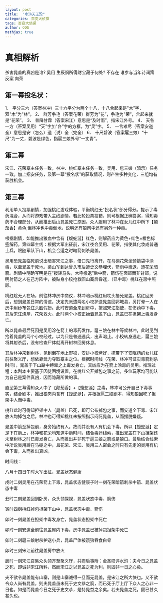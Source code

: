 ```yaml
---
layout: post
title:  "水浒天王殁"
categories: 百变大侦探
tags: 百变大侦探
author: ODS
mathjax: true
---
```



#  真相解析

杀害晁盖的真凶是谁?
吴用
生辰纲所得财宝藏于何处?
不存在
谁参与当年诗词策反案
向荣






## 第一幕投名状：
1、	平分三六（答案林冲）三十六平分为两个十八，十八合起来是"木”字，双"木”为"林”。
2、	群芳争艳（答案花荣）群芳为"花”，争艳为"荣”，合起来就是“花荣”。
3、	普降甘霖（答案宋江）意思是“及时雨”，指宋江外号。
4、	天各一方（答案吴用）“天"字加"各”字的方框，为“吴”字。
5、	一言难尽（答案安道全）意思是安（怎么）道（说）全（完全）
6、	十尺碧波（答案扈三娘）“十尺”为一丈，碧波是绿色，指扈三娘外号“一丈青”。

## 第二幕

宋江、花荣寨主任务一致，林冲、桃红寨主任务一致，吴用、扈三娘（暗示）任务一致。加上招安任务，及第一幕“投名状”的获取情况，则产生多种变化，三组均有获胜机会。

## 第三幕

利用单人投票剧情，加强桃红游戏体验，平衡桃红无"投名状”部分得分。提示了毒药混合，从而将游戏带入主线剧情。若此轮投票投错，则可根据正确答案，得知毒药不合理部分，从而推出后山晁盖死亡原因。众人服用了林冲在女儿红中所下【颠茄香】黄色,但林冲也中毒倒地，说明还有狼肉中还有另外一种毒。

根据剧情，如能推出狼血中含有【蝮蛇涎】红色，则解药应为黄色+红色=橙色标签解药。第四幕主线：根据大军出征前，宋江夜会吴用、花荣，指使其化妆成普通士兵，跟随军队下山，机会合适之时暗箭刺杀晁盖。

吴用恐晁盖临死前说出暗害宋江之事，借口先行离开，在马棚花荣坐骑箭袋中涂毒，以至晁盖于死地。梁山军到达曾头市后遭史文恭埋伏，箭雨中撤退，遭花荣暗箭。剧情中明确写明是在“拨转马头，大呼撤退”后中箭，箭伤在面部而非背部，说明射箭之人在己方阵中，被贴身小校抢救回山寨后昏迷，（已中毒）桃红在房中照顾。

桃红趁无人在场，前往林冲房中商议，林冲暗示桃红用枕头捂死晁盖。桃红回房后，想到晁盖日常的情谊，决定先派遣两名小校护送晁盖回郛城县，另打晕一人在房中用纱布包住头脸假扮。此时安道全来到房中，按照宋江指使，在伤药中下毒。其后宋江烧屋，花荣救火。此时两个小校正抬着晁盖下山，晁盖已在担架上毒发身亡。

所以晁盖最后死因是吴用涂在箭上的毒药发作。扈三娘在林中等候林冲，此时见到抬着晁盖的两个小校经过，以为只是普通逃兵，出声喝止。小校转身逃走，扈三娘将其射杀后，没有检查尸体就离开树林回房休息。

其后林冲来到树林，见到倒在地上野狼，安排小校烤好，携带下了安眠药的女儿红前往聚义厅，想依靠武力夺取寨主之位。根据时间线（花荣、林冲可证实毒箭刺杀时间），晁盖于下山路中缚辇之上毒发身亡，真凶应为在箭上涂毒的吴用。推理过程：本剧本主要基于囚徒困境设置，在桃红公开掉包之事之前，多位玩家均可能认为自己是案件真凶，因而隐藏所做的事。

直至第三幕得知众人中了【颠茄香】+【蝮蛇涎】之毒，林冲可公开自己下毒事实，结合剧本，推出狼肉内含有【蝮蛇涎】，并根据扈三娘剧本，得知狼因吃了担架中人而中毒。

桃红此时可得知担架中人（晁盖）已死，即可公布掉包之事，而安道全下毒、宋江放火均掉包之后，林冲也可得知桃红未按照指示闷死晁盖，从而摆脱嫌疑。

晁盖中箭至掉包前，身旁始终有人，故而并没有人有机会下毒，所以【蝮蛇涎】定是下在箭上，林冲和花荣均知道中箭时间，结合毒药线索，推出晁盖在下山担架还未至树林之时已毒发身亡，从而推出并非死于扈三娘之箭或是狼口。最后结合线索中所说吴用蹲在马棚之中，且花荣、宋江、吴用三人密会之时只有先走的吴用有机会下毒，从而推出真凶。

时间线：

八月十四日午时大军出征，晁盖状态健康

戌时二刻吴用在花荣箭上下毒，晁盖状态健康子时一刻花荣暗箭刺杀中箭、晁盖状态中毒

丑时二刻晁盖回到卧房，众头领探视，晁盖状态中毒、箭伤


寅时四刻桃红掉包担架下山中，晁盖状态中毒、箭伤

卯时一刻晁盖在担架中毒发身亡，晁盖状态担架中死亡

卯时一刻安道全前往晁盖屋内下毒，房中晁盖已被掉包担架中死亡

卯时二刻扈三娘射杀护送小兵，晁盖尸体被饿狼吞食白骨

卯时三刻宋江前往晁盖房中放火

辰时一刻宋江召集众头领齐至聚义厅，共商后事附：金圣叹评水浒：夫今日之晁盖之死，即诚非宋江所料，然而宋江之以晁盖之死为利，则固非一日之心矣。

夫不欲令晁盖能有山寨，则是山寨诚得一旦而无晁盖，是宋江之所大快也。又不欲令众人尚有晁盖，则夫晁盖虽未死于史文恭之箭，而已死于厅上厅下众人之心非一日也。如是而晁盖今日之死于史文恭，是特晁益之余矣。若夫晁盖之死，固已甚久甚久也。

